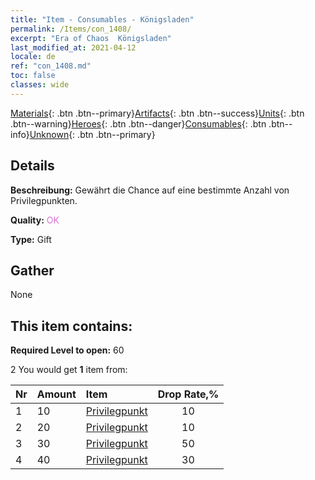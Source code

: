 ```yaml
---
title: "Item - Consumables - Königsladen"
permalink: /Items/con_1408/
excerpt: "Era of Chaos  Königsladen"
last_modified_at: 2021-04-12
locale: de
ref: "con_1408.md"
toc: false
classes: wide
---
```

 [Materials](/de/Items/){: .btn .btn--primary}[Artifacts](/de/Items/Artifacts/){: .btn .btn--success}[Units](/de/Items/Units/){: .btn .btn--warning}[Heroes](/de/Items/Heroes/){: .btn .btn--danger}[Consumables](/de/Items/Consumables/){: .btn .btn--info}[Unknown](/de/Items/Unknown/){: .btn .btn--primary}

## Details
 **Beschreibung:** Gewährt die Chance auf eine bestimmte Anzahl von Privilegpunkten.

 **Quality:** <span style="color: #DA70D6">OK</span>

 **Type:** Gift

## Gather

  None

## This item contains:

 **Required Level to open:** 60

 2 You would get **1** item  from:

  | Nr | Amount |     Item    | Drop Rate,% |
  |:---|:-------|:------------|:---------:|
  | 1 | 10 | [Privilegpunkt](/de/Items/con_820/) | 10 | 
  | 2 | 20 | [Privilegpunkt](/de/Items/con_820/) | 10 | 
  | 3 | 30 | [Privilegpunkt](/de/Items/con_820/) | 50 | 
  | 4 | 40 | [Privilegpunkt](/de/Items/con_820/) | 30 | 

